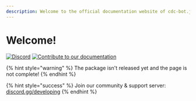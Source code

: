 ```yaml
---
description: Welcome to the official documentation website of cdc-bot.js!
---
```


# Welcome!

[![Discord](https://img.shields.io/discord/845696357406998588?color=blue&label=Discord&logo=discord&logoColor=white)](https://discord.gg/djcSRFPPaN) [![Contribute to our documentation](https://img.shields.io/github/contributors/cdc-bot-js-npm/documentation?label=Documentation%20Contributors)](https://github.com/cdc-bot-js-npm/documentation)

{% hint style="warning" %}
The package isn't released yet and the page is not complete!
{% endhint %}

{% hint style="success" %}
Join our community & support server: [discord.gg/developing](https://discord.gg/developing)
{% endhint %}

